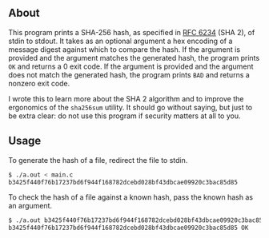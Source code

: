 ## About
This program prints a SHA-256 hash, as specified in [RFC 6234](https://datatracker.ietf.org/doc/html/rfc6234) (SHA 2), of stdin to stdout. It takes as an optional argument a hex encoding of a message digest against which to compare the hash. If the argument is provided and the argument matches the generated hash, the program prints `OK` and returns a 0 exit code. If the argument is provided and the argument does not match the generated hash, the program prints `BAD` and returns a nonzero exit code.

I wrote this to learn more about the SHA 2 algorithm and to improve the ergonomics of the `sha256sum` utility. It should go without saying, but just to be extra clear: do not use this program if security matters at all to you. 

## Usage
To generate the hash of a file, redirect the file to stdin.
```bash
$ ./a.out < main.c
b3425f440f76b17237bd6f944f168782dcebd028bf43dbcae09920c3bac85d85
```
To check the hash of a file against a known hash, pass the known hash as an argument.
```bash
$ ./a.out b3425f440f76b17237bd6f944f168782dcebd028bf43dbcae09920c3bac85d85 < main.c
b3425f440f76b17237bd6f944f168782dcebd028bf43dbcae09920c3bac85d85 OK
```